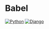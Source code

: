 # Babel

[![Python](https://img.shields.io/badge/Python-3.11-3776AB.svg?style=flat&logo=python&logoColor=yellow)](https://www.python.org)
[![Django](https://img.shields.io/badge/Django-5.0-3776AB.svg?style=flat&logo=django&logoColor=green)](https://www.djangoproject.com)
